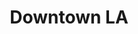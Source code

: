 ---
address1: 'La Kretz Innovation Center, Room 401'
address2: 525 S Hewitt St
city: Los Angeles
event-date: 'Tuesdays at 6:00 pm'
image: /assets/images/hack-nights/downtown-la.jpg
ordinal: 1
state: CA
title: Downtown LA
zip: '90013'
map: 'https://duckduckgo.com/?q=525+S+Hewitt+St%2C+Los+Angeles%2C+CA+90013&t=h_&ia=maps&iaxm=maps'
---